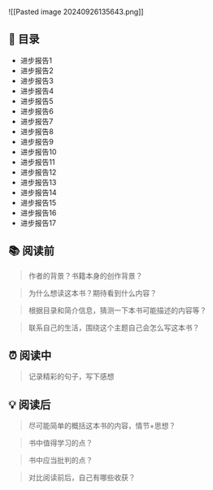 ![[Pasted image 20240926135643.png]]

## 📑 目录
* 进步报告1   
* 进步报告2   
* 进步报告3   
* 进步报告4   
* 进步报告5  
* 进步报告6   
* 进步报告7   
* 进步报告8   
* 进步报告9   
* 进步报告10  
* 进步报告11  
* 进步报告12  
* 进步报告13  
* 进步报告14  
* 进步报告15  
* 进步报告16  
* 进步报告17
## 📚 阅读前
> 作者的背景？书籍本身的创作背景？

> 为什么想读这本书？期待看到什么内容？

> 根据目录和简介信息，猜测一下本书可能描述的内容等？

> 联系自己的生活，围绕这个主题自己会怎么写这本书？
## ⏰ 阅读中
> 记录精彩的句子，写下感想
##  💡 阅读后
> 尽可能简单的概括这本书的内容，情节+思想？

> 书中值得学习的点？

> 书中应当批判的点？

> 对比阅读前后，自己有哪些收获？ 
